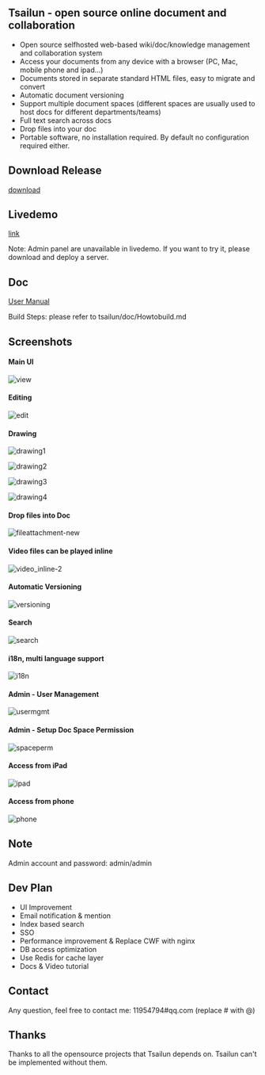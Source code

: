 ## Tsailun - open source online document and collaboration

- Open source selfhosted web-based wiki/doc/knowledge management and collaboration system
- Access your documents from any device with a browser (PC, Mac, mobile phone and ipad...)
- Documents stored in separate standard HTML files, easy to migrate and convert
- Automatic document versioning
- Support multiple document spaces (different spaces are usually used to host docs for different departments/teams)
- Full text search across docs
- Drop files into your doc
- Portable software, no installation required. By default no configuration required either.

## Download Release
[download](https://github.com/lisupeng/tsailunreleases)

## Livedemo
[link](http://tsailun.com.cn/demo)

Note: Admin panel are unavailable in livedemo.
If you want to try it, please download and deploy a server.

## Doc

[User Manual](http://tsailun.com.cn/spaces/doc/pages/Getting_Started/Launch?op=view)

Build Steps: please refer to tsailun/doc/Howtobuild.md

## Screenshots
 
#### Main UI
![view](https://user-images.githubusercontent.com/97643149/154651761-0873d01e-5cf3-45ae-8860-3198195981e6.jpg)

#### Editing
![edit](https://user-images.githubusercontent.com/97643149/154651941-ca750eb4-8e6e-4763-a888-53f1eea15ac9.jpg)

#### Drawing
![drawing1](https://user-images.githubusercontent.com/97643149/160960952-ca376d4f-298c-4b67-a670-7906acfa1c5b.png)

![drawing2](https://user-images.githubusercontent.com/97643149/160960962-0d78d401-bde7-41fd-a113-1ba324967124.png)

![drawing3](https://user-images.githubusercontent.com/97643149/164221464-1a4c9af6-4e31-45cc-9aea-0e68b628ecfa.png)

![drawing4](https://user-images.githubusercontent.com/97643149/164221489-d3844bae-70a3-4e81-98ba-91a8612171c0.png)


#### Drop files into Doc
![fileattachment-new](https://user-images.githubusercontent.com/97643149/155987297-f0456561-6407-45b0-9b20-520d60bd855c.png)

#### Video files can be played inline
![video_inline-2](https://user-images.githubusercontent.com/97643149/158757260-a618498b-5d45-4f81-93f7-8aeec52db936.PNG)

#### Automatic Versioning
![versioning](https://user-images.githubusercontent.com/97643149/154652101-fbbb0080-2b1e-4d91-b682-b6ca9911d1db.jpg)

#### Search
![search](https://user-images.githubusercontent.com/97643149/154652156-69d8df1b-cc86-492e-b92c-7ede69605ff6.jpg)

#### i18n, multi language support
![i18n](https://user-images.githubusercontent.com/97643149/154652191-51b3f12a-c0c0-430a-bd14-996faf4eb5fb.jpg)
 
#### Admin - User Management
![usermgmt](https://user-images.githubusercontent.com/97643149/154652353-96523317-06f3-46c0-9aa4-4b4a77f885cd.jpg)

#### Admin - Setup Doc Space Permission
![spaceperm](https://user-images.githubusercontent.com/97643149/154652512-bef5a086-ec97-4a1b-ac0c-433ee52fcbcc.jpg)

#### Access from iPad
![ipad](https://user-images.githubusercontent.com/97643149/154877668-ecb257d9-f1ff-4457-b577-878a9a15f25d.png)

#### Access from phone
![phone](https://user-images.githubusercontent.com/97643149/154686394-491d1031-184a-44ab-a7f2-29d9405a5839.gif)

## Note
Admin account and password: admin/admin

## Dev Plan
- UI Improvement
- Email notification & mention
- Index based search
- SSO
- Performance improvement & Replace CWF with nginx
- DB access optimization
- Use Redis for cache layer
- Docs & Video tutorial

## Contact
Any question, feel free to contact me: 11954794#qq.com (replace # with @)

## Thanks
Thanks to all the opensource projects that Tsailun depends on.
Tsailun can't be implemented without them.

